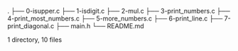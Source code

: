 .
├── 0-isupper.c
├── 1-isdigit.c
├── 2-mul.c
├── 3-print_numbers.c
├── 4-print_most_numbers.c
├── 5-more_numbers.c
├── 6-print_line.c
├── 7-print_diagonal.c
├── main.h
└── README.md

1 directory, 10 files

